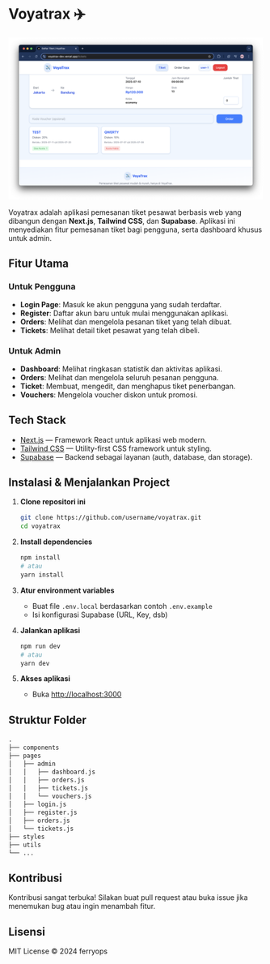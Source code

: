 # Voyatrax ✈️

![Tickets](https://raw.githubusercontent.com/ferryops/VOYATRAX/refs/heads/main/public/assets/Screenshot%202025-07-13%20at%2007.58.59.png)

Voyatrax adalah aplikasi pemesanan tiket pesawat berbasis web yang dibangun dengan **Next.js**, **Tailwind CSS**, dan **Supabase**. Aplikasi ini menyediakan fitur pemesanan tiket bagi pengguna, serta dashboard khusus untuk admin.

## Fitur Utama

### Untuk Pengguna

- **Login Page**: Masuk ke akun pengguna yang sudah terdaftar.
- **Register**: Daftar akun baru untuk mulai menggunakan aplikasi.
- **Orders**: Melihat dan mengelola pesanan tiket yang telah dibuat.
- **Tickets**: Melihat detail tiket pesawat yang telah dibeli.

### Untuk Admin

- **Dashboard**: Melihat ringkasan statistik dan aktivitas aplikasi.
- **Orders**: Melihat dan mengelola seluruh pesanan pengguna.
- **Ticket**: Membuat, mengedit, dan menghapus tiket penerbangan.
- **Vouchers**: Mengelola voucher diskon untuk promosi.

## Tech Stack

- [Next.js](https://nextjs.org/) — Framework React untuk aplikasi web modern.
- [Tailwind CSS](https://tailwindcss.com/) — Utility-first CSS framework untuk styling.
- [Supabase](https://supabase.com/) — Backend sebagai layanan (auth, database, dan storage).

## Instalasi & Menjalankan Project

1. **Clone repositori ini**

   ```bash
   git clone https://github.com/username/voyatrax.git
   cd voyatrax
   ```

2. **Install dependencies**

   ```bash
   npm install
   # atau
   yarn install
   ```

3. **Atur environment variables**

   - Buat file `.env.local` berdasarkan contoh `.env.example`
   - Isi konfigurasi Supabase (URL, Key, dsb)

4. **Jalankan aplikasi**

   ```bash
   npm run dev
   # atau
   yarn dev
   ```

5. **Akses aplikasi**

   - Buka [http://localhost:3000](http://localhost:3000)

## Struktur Folder

```
.
├── components
├── pages
│   ├── admin
│   │   ├── dashboard.js
│   │   ├── orders.js
│   │   ├── tickets.js
│   │   └── vouchers.js
│   ├── login.js
│   ├── register.js
│   ├── orders.js
│   └── tickets.js
├── styles
├── utils
└── ...
```

## Kontribusi

Kontribusi sangat terbuka! Silakan buat pull request atau buka issue jika menemukan bug atau ingin menambah fitur.

## Lisensi

MIT License © 2024 ferryops
